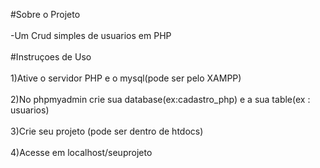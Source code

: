 #Sobre o Projeto 
<br>
<br>
-Um Crud simples de usuarios em PHP  
<br>
#Instruçoes de Uso
<br>
<br>
1)Ative o servidor PHP e o mysql(pode ser pelo XAMPP)
<br>
<br>
2)No phpmyadmin crie sua database(ex:cadastro_php) e a sua table(ex : usuarios)
<br>
<br>
3)Crie seu projeto (pode ser dentro de htdocs) 
<br>
<br>
4)Acesse em localhost/seuprojeto
